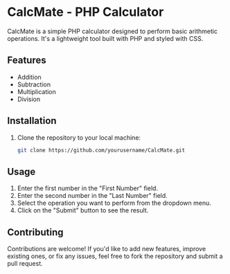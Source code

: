 # CalcMate - PHP Calculator

CalcMate is a simple PHP calculator designed to perform basic arithmetic operations. It's a lightweight tool built with PHP and styled with CSS.

<!-- ![CalcMate Screenshot](screenshot.png) -->

## Features

- Addition
- Subtraction
- Multiplication
- Division

## Installation

1. Clone the repository to your local machine:

   ```bash
   git clone https://github.com/yourusername/CalcMate.git

## Usage

1. Enter the first number in the "First Number" field.
2. Enter the second number in the "Last Number" field.
3. Select the operation you want to perform from the dropdown menu.
4. Click on the "Submit" button to see the result.

## Contributing

Contributions are welcome! If you'd like to add new features, improve existing ones, or fix any issues, feel free to fork the repository and submit a pull request.
